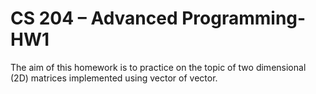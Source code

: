 # CS 204 – Advanced Programming-  HW1
 The aim of this homework is to practice on the topic of two dimensional (2D) matrices implemented  using vector of vector.
